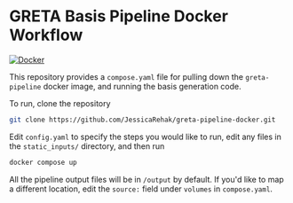 # GRETA Basis Pipeline Docker Workflow

[![Docker](https://img.shields.io/badge/docker-%230db7ed.svg?style=for-the-badge&logo=docker&logoColor=white)](https://hub.docker.com/repository/docker/jessicarehak/greta-pipeline/tags)

This repository provides a `compose.yaml` file for pulling down the `greta-pipeline` docker image, and running the basis generation code.

To run, clone the repository
```bash
git clone https://github.com/JessicaRehak/greta-pipeline-docker.git
```

Edit `config.yaml` to specify the steps you would like to run, edit any files in the `static_inputs/` directory, and then run

```bash
docker compose up
```

All the pipeline output files will be in `/output` by default. If you'd like to map a different location, edit the `source:` field under `volumes` in `compose.yaml`.